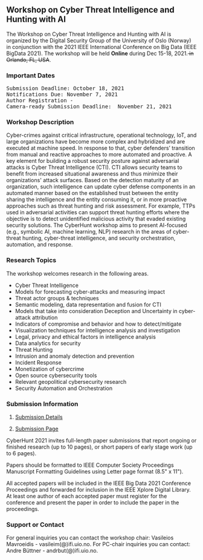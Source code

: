 ## Workshop on Cyber Threat Intelligence and Hunting with AI

The Workshop on Cyber Threat Intelligence and Hunting with AI is organized by the Digital Security Group of the University of Oslo (Norway) in conjunction with the 2021 IEEE International Conference on Big Data (IEEE BigData 2021). The workshop will be held **Online** during Dec 15-18, 2021.<strike> in Orlando, FL, USA</strike>.

### Important Dates
<pre>
Submission Deadline: October 18, 2021
Notifications Due: November 7, 2021
Author Registration -
Camera-ready Submission Deadline:  November 21, 2021
</pre>

### Workshop Description
Cyber-crimes against critical infrastructure, operational technology, IoT, and large organizations have become more complex and hybridized and are executed at machine speed. In response to that, cyber defenders’ transition from manual and reactive approaches to more automated and proactive. A key element for building a robust security posture against adversarial attacks is Cyber Threat Intelligence (CTI). CTI allows security teams to benefit from increased situational awareness and thus minimize their organizations' attack surfaces. Based on the detection maturity of an organization, such intelligence can update cyber defense components in an automated manner based on the established trust between the entity sharing the intelligence and the entity consuming it, or in more proactive approaches such as threat hunting and risk assessment. For example, TTPs used in adversarial activities can support threat hunting efforts where the objective is to detect unidentified malicious activity that evaded existing security solutions. The CyberHunt workshop aims to present AI-focused (e.g., symbolic AI, machine learning, NLP) research in the areas of cyber-threat hunting, cyber-threat intelligence, and security orchestration, automation, and response.

### Research Topics
The workshop welcomes research in the following areas.

* Cyber Threat Intelligence
* Models for forecasting cyber-attacks and measuring impact
*	Threat actor groups & techniques
*	Semantic modeling, data representation and fusion for CTI
*	Models that take into consideration Deception and Uncertainty in cyber-attack attribution
*	Indicators of compromise and behavior and how to detect/mitigate
*	Visualization techniques for intelligence analysis and investigation
*	Legal, privacy and ethical factors in intelligence analysis
*	Data analytics for security
*	Threat Hunting
*	Intrusion and anomaly detection and prevention
*	Incident Response
*	Monetization of cybercrime
*	Open source cybersecurity tools
*	Relevant geopolitical cybersecurity research
*	Security Automation and Orchestration



### Submission Information
1. [Submission Details](https://www.ieee.org/conferences/publishing/templates.html)

2. [Submission Page](https://wi-lab.com/cyberchair/2021/bigdata21/scripts/submit.php?subarea=S01&undisplay_detail=1&wh=/cyberchair/2021/bigdata21/scripts/ws_submit.php)

CyberHunt 2021 invites full-length paper submissions that report ongoing or finished research (up to 10 pages), or short papers of early stage work (up to 6 pages).

Papers should be formatted to IEEE Computer Society Proceedings Manuscript Formatting Guidelines using Letter page format (8.5" x 11").

All accepted papers will be included in the IEEE Big Data 2021 Conference Proceedings and forwarded for inclusion in the IEEE Xplore Digital Library. At least one author of each accepted paper must register for the conference and present the paper in order to include the paper in the proceedings.


### Support or Contact
For general inquiries you can contact the workshop chair: Vasileios Mavroeidis - vasileim(@)ifi.uio.no.
For PC-chair inquiries you can contact: Andre Büttner - andrbut(@)ifi.uio.no.
